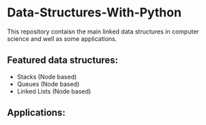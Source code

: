 # Data-Structures-With-Python
This repository contaisn the main linked data structures in computer science and well as some applications.

## Featured data structures:
- Stacks (Node based)
- Queues (Node based)
- Linked Lists (Node based)

## Applications:
